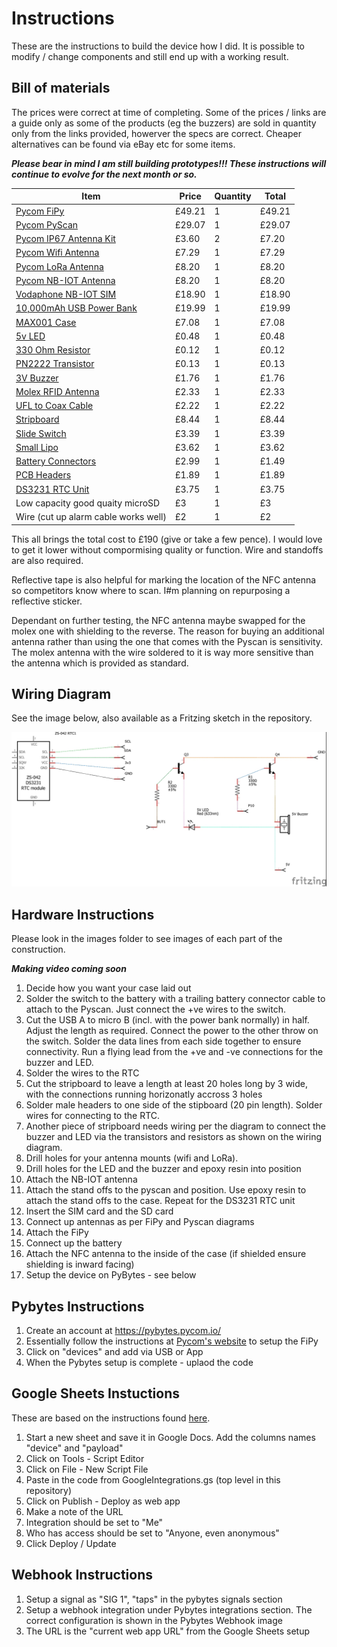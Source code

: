 # Instructions
These are the instructions to build the device how I did. It is possible to modify / change components and still end up with a working result.

## Bill of materials
The prices were correct at time of completing. Some of the prices / links are a guide only as some of the products (eg the buzzers) are sold in quantity only from the links provided, howerver the specs are correct. Cheaper alternatives can be found via eBay etc for some items.

***Please bear in mind I am still building prototypes!!! These instructions will continue to evolve for the next month or so.***

Item | Price | Quantity | Total |
-----|-------|----------|-------|
[Pycom FiPy](https://pycom.io/product/fipy/) | £49.21 | 1 | £49.21
[Pycom PyScan](https://pycom.io/product/pyscan/) | £29.07 | 1 | £29.07
[Pycom IP67 Antenna Kit](https://pycom.io/product/ip67-antenna-cable/) | £3.60 | 2 | £7.20
[Pycom Wifi Antenna](https://pycom.io/product/external-wifi-antenna/) | £7.29 | 1 | £7.29
[Pycom LoRa Antenna](https://pycom.io/product/lora-868mhz-915mhz-sigfox-antenna-kit/) | £8.20 | 1 | £8.20
[Pycom NB-IOT Antenna](https://pycom.io/product/lte-m-antenna-kit/) | £8.20 | 1 | £8.20
[Vodaphone NB-IOT SIM](https://pycom.io/product/vodafone-nb-iot-prepaid-subscription/) | £18.90 | 1 | £18.90
[10,000mAh USB Power Bank](https://www.amazon.co.uk/gp/product/B019GJLER8/ref=ppx_yo_dt_b_asin_title_o00_s01?ie=UTF8&psc=1) | £19.99 | 1 | £19.99
[MAX001 Case](https://www.trifibre.co.uk/product/max001/) | £7.08 | 1 | £7.08
[5v LED](https://uk.rs-online.com/web/p/leds/2285039/) | £0.48 | 1 | £0.48
[330 Ohm Resistor](https://uk.rs-online.com/web/p/through-hole-fixed-resistors/7077622/) | £0.12 | 1 | £0.12
[PN2222 Transistor](https://uk.rs-online.com/web/p/bjt-bipolar-transistors/7390381/) | £0.13 | 1 | £0.13
[3V Buzzer](https://uk.rs-online.com/web/p/magnetic-buzzer-components/1118176) | £1.76 | 1 | £1.76
[Molex RFID Antenna](https://uk.rs-online.com/web/p/rfid-antennas/1445000/) | £2.33 | 1 | £2.33
[UFL to Coax Cable](https://uk.rs-online.com/web/p/coaxial-cable/1360915/?relevancy-data=636F3D3126696E3D4931384E53656172636847656E65726963266C753D656E266D6D3D6D61746368616C6C7061727469616C26706D3D5E5B5C707B4C7D5C707B4E647D2D2C2F255C2E5D2B2426706F3D31333326736E3D592673723D2673743D4B4559574F52445F53494E474C455F414C5048415F4E554D455249432673633D592677633D4E4F4E45267573743D552E464C2D4C502D3038384B32542D412D2831353029267374613D552E464C2D4C502D3038384B32542D412D31353026&searchHistory=%7B%22enabled%22%3Atrue%7D) | £2.22 | 1 | £2.22
[Stripboard](https://uk.rs-online.com/web/p/stripboards/1004328/) | £8.44 | 1 | £8.44
[Slide Switch](https://uk.rs-online.com/web/p/slide-switches/1759703/) | £3.39 | 1 | £3.39
[Small Lipo](https://hobbyking.com/en_us/turnigy-2000mah-1s-1c-lipoly-w-2-pin-jst-ph-connector.html?countrycode=GB&gclsrc=aw.ds&gclid=CjwKCAjw0_T4BRBlEiwAwoEiAXOBCYp3YtZUUMW9XV4XLosNStAgU3ULHpf67hqPqKB2GIlB7fNIcRoCs5sQAvD_BwE&___store=en_us) | £3.62 | 1 | £3.62
[Battery Connectors](https://www.ebay.co.uk/itm/10x-2-0mm-Mini-Micro-JST-connector-PH-2-Pin-Male-Female-Plug-UK/154015839438?ssPageName=STRK%3AMEBIDX%3AIT&_trksid=p2057872.m2749.l2649) | £2.99 | 1 | £1.49
[PCB Headers](https://www.ebay.co.uk/itm/2-to-40-Way-2-54mm-0-1-Male-Pin-Header-Single-Double-Row-PCB-Connector/262500789187?hash=item3d1e442bc3:g:MLsAAOSwjRpZVj4w) | £1.89 | 1 | £1.89
[DS3231 RTC Unit](https://www.ebay.co.uk/itm/DS3231-AT24C32-IIC-I2C-Module-Precision-RTC-Real-Time-Clock-Memory-Battery/274283810907?ssPageName=STRK%3AMEBIDX%3AIT&_trksid=p2057872.m2749.l2649) | £3.75 | 1 | £3.75
Low capacity good quaity microSD | £3 | 1 | £3
Wire (cut up alarm cable works well) | £2 | 1 | £2

This all brings the total cost to £190 (give or take a few pence). I would love to get it lower without compormising quality or function. Wire and standoffs are also required.

Reflective tape is also helpful for marking the location of the NFC antenna so competitors know where to scan. I#m planning on repurposing a reflective sticker.

Dependant on further testing, the NFC antenna maybe swapped for the molex one with shielding to the reverse. The reason for buying an additional antenna rather than using the one that comes with the Pyscan is sensitivity. The molex antenna with the wire soldered to it is way more sensitive than the antenna which is provided as standard.

## Wiring Diagram
See the image below, also available as a Fritzing sketch in the repository.

![Wiring Schematic](https://github.com/moth754/Dart-Timer/blob/master/Instructions/Images/Wiring%20diagram_schem.jpg)


## Hardware Instructions
Please look in the images folder to see images of each part of the construction.

***Making video coming soon***

1. Decide how you want your case laid out
2. Solder the switch to the battery with a trailing battery connector cable to attach to the Pyscan. Just connect the +ve wires to the switch.
3. Cut the USB A to micro B (incl. with the power bank normally) in half. Adjust the length as required. Connect the power to the other throw on the switch. Solder the data lines from each side together to ensure connectivity. Run a flying lead from the +ve and -ve connections for the buzzer and LED.
4. Solder the wires to the RTC
5. Cut the stripboard to leave a length at least 20 holes long by 3 wide, with the connections running horizonatly accross 3 holes
6. Solder male headers to one side of the stipboard (20 pin length). Solder wires for connecting to the RTC.
7. Another piece of stripboard needs wiring per the diagram to connect the buzzer and LED via the transistors and resistors as shown on the wiring diagram.
8. Drill holes for your antenna mounts (wifi and LoRa).
9. Drill holes for the LED and the buzzer and epoxy resin into position
10. Attach the NB-IOT antenna
11. Attach the stand offs to the pyscan and position. Use epoxy resin to attach the stand offs to the case. Repeat for the DS3231 RTC unit
12. Insert the SIM card and the SD card
13. Connect up antennas as per FiPy and Pyscan diagrams
14. Attach the FiPy
15. Connect up the battery
16. Attach the NFC antenna to the inside of the case (if shielded ensure shielding is inward facing)
17. Setup the device on PyBytes - see below

## Pybytes Instructions
1. Create an account at https://pybytes.pycom.io/
2. Essentially follow the instructions at [Pycom's website](https://docs.pycom.io/pybytes/) to setup the FiPy
2. Click on "devices" and add via USB or App
3. When the Pybytes setup is complete - uplaod the code

## Google Sheets Instuctions
These are based on the instructions found [here](https://railsrescue.com/blog/2015-05-28-step-by-step-setup-to-send-form-data-to-google-sheets/).

1. Start a new sheet and save it in Google Docs. Add the columns names "device" and "payload"
2. Click on Tools - Script Editor
3. Click on File - New Script File
4. Paste in the code from GoogleIntegrations.gs (top level in this repository)
5. Click on Publish - Deploy as web app
6. Make a note of the URL
7. Integration should be set to "Me"
8. Who has access should be set to "Anyone, even anonymous"
9. Click Deploy / Update


## Webhook Instructions
1. Setup a signal as "SIG 1", "taps" in the pybytes signals section
2. Setup a webhook integration under Pybytes integrations section. The correct configuration is shown in the Pybytes Webhook image
3. The URL is the "current web app URL" from the Google Sheets setup

